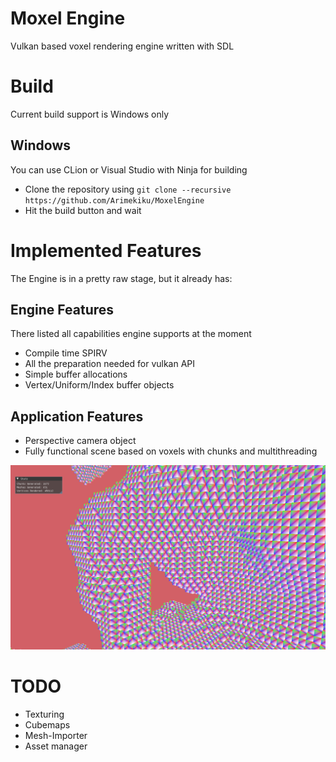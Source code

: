 # Moxel Engine
Vulkan based voxel rendering engine written with SDL

# Build
Current build support is Windows only

## Windows
You can use CLion or Visual Studio with Ninja for building

* Clone the repository using ```git clone --recursive https://github.com/Arimekiku/MoxelEngine```
* Hit the build button and wait

# Implemented Features
The Engine is in a pretty raw stage, but it already has:

## Engine Features
There listed all capabilities engine supports at the moment

* Compile time SPIRV
* All the preparation needed for vulkan API
* Simple buffer allocations
* Vertex/Uniform/Index buffer objects

## Application Features
* Perspective camera object
* Fully functional scene based on voxels with chunks and multithreading

![image info](./Resources/Preview/voxels.png)

# TODO
* Texturing
* Cubemaps
* Mesh-Importer
* Asset manager